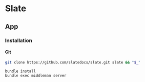 # Slate

## App

### Installation

#### Git

```sh
git clone https://github.com/slatedocs/slate.git slate && "$_"
```

```sh
bundle install
bundle exec middleman server
```
